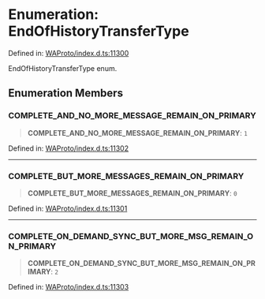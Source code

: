 # Enumeration: EndOfHistoryTransferType

Defined in: [WAProto/index.d.ts:11300](https://github.com/Fokusdotid/Baileys/blob/86ad0f8078178c8586062ad3364a59e068f4b3b2/WAProto/index.d.ts#L11300)

EndOfHistoryTransferType enum.

## Enumeration Members

### COMPLETE\_AND\_NO\_MORE\_MESSAGE\_REMAIN\_ON\_PRIMARY

> **COMPLETE\_AND\_NO\_MORE\_MESSAGE\_REMAIN\_ON\_PRIMARY**: `1`

Defined in: [WAProto/index.d.ts:11302](https://github.com/Fokusdotid/Baileys/blob/86ad0f8078178c8586062ad3364a59e068f4b3b2/WAProto/index.d.ts#L11302)

***

### COMPLETE\_BUT\_MORE\_MESSAGES\_REMAIN\_ON\_PRIMARY

> **COMPLETE\_BUT\_MORE\_MESSAGES\_REMAIN\_ON\_PRIMARY**: `0`

Defined in: [WAProto/index.d.ts:11301](https://github.com/Fokusdotid/Baileys/blob/86ad0f8078178c8586062ad3364a59e068f4b3b2/WAProto/index.d.ts#L11301)

***

### COMPLETE\_ON\_DEMAND\_SYNC\_BUT\_MORE\_MSG\_REMAIN\_ON\_PRIMARY

> **COMPLETE\_ON\_DEMAND\_SYNC\_BUT\_MORE\_MSG\_REMAIN\_ON\_PRIMARY**: `2`

Defined in: [WAProto/index.d.ts:11303](https://github.com/Fokusdotid/Baileys/blob/86ad0f8078178c8586062ad3364a59e068f4b3b2/WAProto/index.d.ts#L11303)

